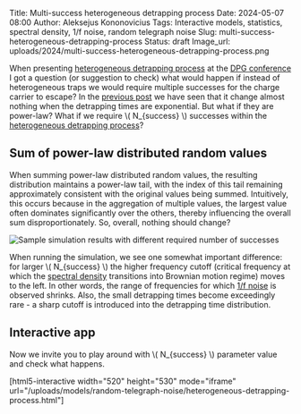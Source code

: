 Title: Multi-success heterogeneous detrapping process
Date: 2024-05-07 08:00
Author: Aleksejus Kononovicius
Tags: Interactive models, statistics, spectral density, 1/f noise, random telegraph noise
Slug: multi-success-heterogeneous-detrapping-process
Status: draft
Image_url: uploads/2024/multi-success-heterogeneous-detrapping-process.png

When presenting [heterogeneous detrapping
process]({filename}/articles/2024/heterogeneous-detrapping-process.md) at
the [DPG conference]({filename}/articles/2024/our-group-attends-dpg-2024.md)
I got a question (or suggestion to check) what would happen if instead of
heterogeneous traps we would require multiple successes for the charge
carrier to escape? In the [previous
post]({filename}/articles/2024/multi-success-detrapping-process.md) we have
seen that it change almost nothing when the detrapping times are
exponential. But what if they are power-law? What if we require \\\(
N\_{success} \\\) successes within the [heterogeneous detrapping
process]({filename}/articles/2024/heterogeneous-detrapping-process.md)?
<!--more-->

## Sum of power-law distributed random values

When summing power-law distributed random values, the resulting distribution
maintains a power-law tail, with the index of this tail remaining
approximately consistent with the original values being summed. Intuitively,
this occurs because in the aggregation of multiple values, the largest value
often dominates significantly over the others, thereby influencing the
overall sum disproportionately. So, overall, nothing should change?

![Sample simulation results with different required number of
successes]({static}/uploads/2024/multi-success-heterogeneous-detrapping-process.png
"Sample simulation results with different required number of successes.")

When running the simulation, we see one somewhat important difference: for
larger \\\( N\_{success} \\\) the higher frequency cutoff (critical
frequency at which the [spectral density](/tag/spectral-density/)
transitions into Brownian motion regime) moves to the left. In other words,
the range of frequencies for which [1/f noise](/tag/1f-noise/) is observed
shrinks. Also, the small detrapping times become exceedingly rare - a sharp
cutoff is introduced into the detrapping time distribution.

## Interactive app

Now we invite you to play around with \\\( N\_{success} \\\) parameter
value and check what happens.

[html5-interactive width="520" height="530" mode="iframe"
url="/uploads/models/random-telegraph-noise/heterogeneous-detrapping-process.html"]

